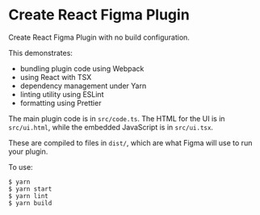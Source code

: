 # Create React Figma Plugin

Create React Figma Plugin with no build configuration.

This demonstrates:

- bundling plugin code using Webpack
- using React with TSX
- dependency management under Yarn
- linting utility using ESLint
- formatting using Prettier

The main plugin code is in `src/code.ts`. The HTML for the UI is in
`src/ui.html`, while the embedded JavaScript is in `src/ui.tsx`.

These are compiled to files in `dist/`, which are what Figma will use to run
your plugin.

To use:

    $ yarn
    $ yarn start
    $ yarn lint
    $ yarn build
